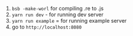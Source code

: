 1. `bsb -make-worl` for compiling .re to .js
2. `yarn run dev` - for running dev server
3. `yarn run example` = for running example server
4. go to `http://localhost:8080`